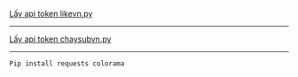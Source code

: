 [Lấy api token likevn.py](https://like.vn/docs/api)
- - - - - - - - -
[Lấy api token chaysubvn.py](https://chaysub.vn/docs-api-v2)
- - - - - - - - -
```Pip install requests colorama```
